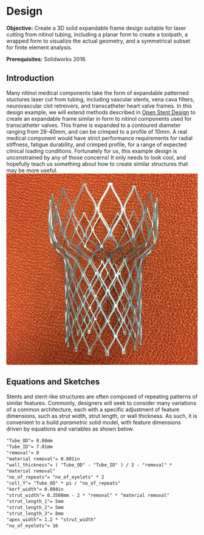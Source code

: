 # Design

**Objective:** Create a 3D solid expandable frame design suitable for laser cutting from nitinol tubing, including a planar form to create a toolpath, a wrapped form to visualize the actual geometry, and a symmetrical subset for finite element analysis. 

**Prerequisites:** Solidworks 2016.

## Introduction

Many nitinol medical components take the form of expandable patterned stuctures laser cut from tubing, including vascular stents, vena cava filters, neurovascular clot retreivers, and transcatheter heart valve frames. In this design example, we will extend methods described in [Open Stent Design](https://github.com/cbonsig/open-stent) to create an expandable frame similar in form to nitinol components used for transcatheter valves. This frame is expanded to a contoured diameter ranging from 28-40mm, and can be crimped to a profile of 10mm. A real medical component would have strict performance requirements for radial stiffness, fatigue durability, and crimped profile, for a range of expected clinical loading conditions. Fortunately for us, this example design is unconstrained by any of those concerns! It only needs to look cool, and hopefully teach us something about how to create similar structures that may be more useful.
![photo](105-photo.jpg)

## Equations and Sketches

Stents and stent-like structures are often composed of repeating patterns of similar features. Commonly, designers will seek to consider many variations of a common architecture, each with a specific adjustment of feature dimensions, such as strut width, strut length, or wall thickness. As such, it is convenient to a build *parametric* solid model, with feature dimensions driven by equations and variables as shown below.

```
"Tube_OD"= 8.00mm
"Tube_ID"= 7.01mm
"removal"= 0
"material removal"= 0.001in
"wall_thickness"= ( "Tube_OD" - "Tube_ID" ) / 2 - "removal" * "material removal"
"no_of_repeats"= "no_of_eyelets" * 2
"cell_Y"= "Tube_OD" * pi / "no_of_repeats"
"kerf_width"= 0.004in
"strut_width"= 0.3508mm - 2 * "removal" * "material removal"
"strut_length_1"= 5mm
"strut_length_2"= 5mm
"strut_length_3"= 8mm
"apex_width"= 1.2 * "strut_width"
"no_of_eyelets"= 16
```
